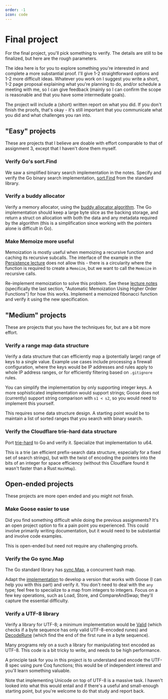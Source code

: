 ```yaml
---
order: -1
icon: code
---
```


# Final project

For the final project, you'll pick something to verify. The details are still to be finalized, but here are the rough parameters.

The idea here is for you to explore something you're interested in and complete a more substantial proof. I'll give 1-2 straightforward options and 1-2 more difficult ideas. Whatever you work on I suggest you write a short, 1-2 page proposal explaining what you're planning to do, and/or schedule a meeting with me, so I can give feedback (mainly so I can confirm the scope is reasonable and that you have some intermediate goals).

The project will include a (short) written report on what you did. If you don't finish the proofs, that's okay - it's still important that you communicate what you did and what challenges you ran into.

## "Easy" projects

These are projects that I believe are doable with effort comparable to that of assignment 3, except that I haven't done them myself.

### Verify Go's sort.Find

We saw a simplified binary search implementation in the notes. Specify and verify the Go binary search implementation, [sort.Find](https://pkg.go.dev/sort#Find) from the standard library.

### Verify a buddy allocator

Verify a memory allocator, using the [buddy allocator algorithm](https://www.geeksforgeeks.org/buddy-system-memory-allocation-technique/). The Go implementation should keep a large byte slice as the backing storage, and return a struct on allocation with both the data and any metadata required by the algorithm (this is a simplification since working with the pointers alone is difficult in Go).

### Make Memoize more useful

Memoization is mostly useful when memoizing a recursive function and caching its recursive subcalls. The interface of the example in the [Persistence lecture](/notes/persistently.md) does not allow this - there is a circularity where the function is required to create a `Memoize`, but we want to call the `Memoize` in recursive calls.

Re-implement memoization to solve this problem. See these [lecture notes](https://www.cs.cornell.edu/courses/cs3110/2011sp/Lectures/lec22-memoization/memo.htm) (specifically the last section, "Automatic Memoization Using Higher Order Functions") for how this works. Implement a memoized fibonacci function and verify it using the new specification.

## "Medium" projects

These are projects that you have the techniques for, but are a bit more effort.

### Verify a range map data structure

Verify a data structure that can efficiently map a (potentially large) range of keys to a single value. Example use cases include processing a firewall configuration, where the keys would be IP addresses and rules apply to whole IP address ranges, or for efficiently filtering based on `.gitignore` rules.

You can simplify the implementation by only supporting integer keys. A more sophisticated implementation would support strings; Goose does not (currently) support string comparison with `s1 < s2`, so you would need to implement this yourself.

This requires some data structure design. A starting point would be to maintain a list of sorted ranges that you search with binary search.

### Verify the Cloudflare trie-hard data structure

Port [trie-hard](https://github.com/cloudflare/trie-hard) to Go and verify it. Specialize that implementation to u64.

This is a trie (an efficient prefix-search data structure, especially for a fixed set of search strings), but with the twist of encoding the pointers into the bits of an integer for space efficiency (without this Cloudflare found it wasn't faster than a Rust `HashMap`).

## Open-ended projects

These projects are more open ended and you might not finish.

### Make Goose easier to use

Did you find something difficult while doing the previous assignments? It's an open project option to fix a pain point you experienced. This could involve primarily writing documentation, but it would need to be substantial and involve code examples.

This is open-ended but need not require any challenging proofs.

### Verify the Go sync.Map

The Go standard library has [sync.Map](https://pkg.go.dev/sync#Map), a concurrent hash map.

Adapt the [implementation](https://cs.opensource.google/go/go/+/refs/tags/go1.23.0:src/sync/map.go;l=38) to develop a version that works with Goose (I can help you with this part) and verify it. You don't need to deal with the `any` type; feel free to specialize to a map from integers to integers. Focus on a few key operations, such as Load, Store, and CompareAndSwap; they'll capture the essential difficulty.

### Verify a UTF-8 library

Verify a library for UTF-8; a minimum implementation would be [Valid](https://pkg.go.dev/unicode/utf8@go1.23.1#Valid) (which checks if a byte sequence has only valid UTF-8-encoded runes) and [DecodeRune](https://pkg.go.dev/unicode/utf8@go1.23.1#DecodeRune) (which find the end of the first rune in a byte sequence).

Many programs rely on a such a library for manipulating text encoded as UTF-8. This code is a bit tricky to write, and needs to be high performance.

A principle task for you in this project is to understand and encode the UTF-8 spec using pure Coq functions; this would be of independent interest and you'll learn something valuable.

Note that implementing Unicode on top of UTF-8 is a massive task. I haven't looked into what this would entail and if there's a useful and small-enough starting point, but you're welcome to do that study and report back.
